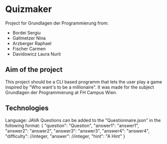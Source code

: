 # Quizmaker

Project for Grundlagen der Programmierung from:
* Bordei Sergiu
* Gallmetzer Nina
* Arzberger Raphael
* Fischer Carmen
* Davidowicz Laura Nurit

## Aim of the project
This project should be a CLI based programm that lets the user play a game inspired by "Who want's to be a millionaire". 
It was made for the subject Grundlagen der Programmierung at FH Campus Wien.

## Technologies
Language: JAVA
Questions can be added to the "Questionnaire.json" in the following format:
{
    "question": "Question",
    "answer1": "answer1",
    "answer2": "answer2",
    "answer3": "answer3",
    "answer4": "answer4",
    "difficulty": //integer,
    "answer": //integer,
    "hint": "A Hint"
  }
